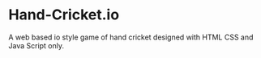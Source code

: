 # Hand-Cricket.io
A web based io style game of hand cricket designed with HTML CSS and Java Script only.
